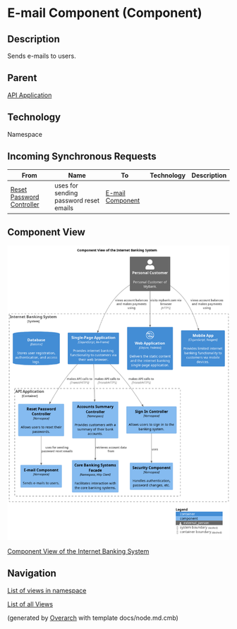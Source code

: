 
# E-mail Component (Component)
## Description
Sends e-mails to users.

## Parent
[API Application](../../../mybank/digital-banking/internet-banking-system/api-application.md)

## Technology
Namespace
## Incoming Synchronous Requests 
| From | Name | To | Technology | Description |
|---|---|---|---|---|
| [Reset Password Controller](../../../mybank/digital-banking/internet-banking-system/reset-password-controller.md) | uses for sending password reset emails | [E-mail Component](../../../mybank/digital-banking/internet-banking-system/email-component.md) |  |  |

## Component View
![Component View of the Internet Banking System](../../../mybank/digital-banking/internet-banking-system/component-view.png)

[Component View of the Internet Banking System](../../../mybank/digital-banking/internet-banking-system/component-view.md)


## Navigation
[List of views in namespace](./views-in-namespace.md)

[List of all Views](../../../views.md)


(generated by [Overarch](https://github.com/soulspace-org/overarch) with template docs/node.md.cmb)
